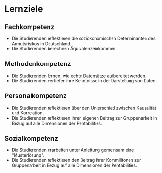 # Lernziele

## Fachkompetenz

- Die Studierenden reflektieren die soziökonomischen Determinanten des Armutsrisikos in
  Deutschland.
- Die Studierenden berechnen Äquivalenzeinkommen.

## Methodenkompetenz

- Die Studierenden lernen, wie echte Datensätze aufbereitet werden.
- Die Studierenden vertiefen ihre Kenntnisse in der Darstellung von Daten.

## Personalkompetenz

- Die Studierenden reflektieren über den Unterschied zwischen Kausalität und
  Korrelation.
- Die Studierenden reflektieren ihren eigenen Beitrag zur Gruppenarbeit in Bezug auf
  alle Dimensionen der Pentabilities.

## Sozialkompetenz

- Die Studierenden erarbeiten unter Anleitung gemeinsam eine "Musterlösung".
- Die Studierenden reflektieren den Beitrag ihrer Kommilitonen zur Gruppenarbeit in
  Bezug auf alle Dimensionen der Pentabilities.
